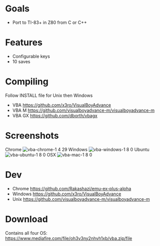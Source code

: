 # Goals

* Port to TI-83+ in Z80 from C or C++

# Features

* Configurable keys
* 10 saves


# Compiling

Follow INSTALL file for Unix then Windows

* VBA    https://github.com/x3ro/VisualBoyAdvance
* VBA M  https://github.com/visualboyadvance-m/visualboyadvance-m
* VBA GX https://github.com/dborth/vbagx

# Screenshots

Chrome   ![vba-chrome-1 4 29](https://user-images.githubusercontent.com/58202540/112295008-78b86980-8c61-11eb-8ff8-324eb5cb47ff.jpg)
Windows  ![vba-windows-1 8 0](https://user-images.githubusercontent.com/58202540/112295519-fb412900-8c61-11eb-805e-c51898de4bbb.jpg)
Ubuntu   ![vba-ubuntu-1 8 0](https://user-images.githubusercontent.com/58202540/112295175-a6051780-8c61-11eb-81be-0ddd40473e25.png)
OSX      ![vba-mac-1 8 0](https://user-images.githubusercontent.com/58202540/112295325-cb922100-8c61-11eb-9b78-60bd7a451b07.jpg)

# Dev

* Chrome  https://github.com/Rakashazi/emu-ex-plus-alpha
* Windows https://github.com/x3ro/VisualBoyAdvance
* Unix    https://github.com/visualboyadvance-m/visualboyadvance-m

# Download

Contains all four OS: https://www.mediafire.com/file/oh3v3ny2nhvh1xb/vba.zip/file
